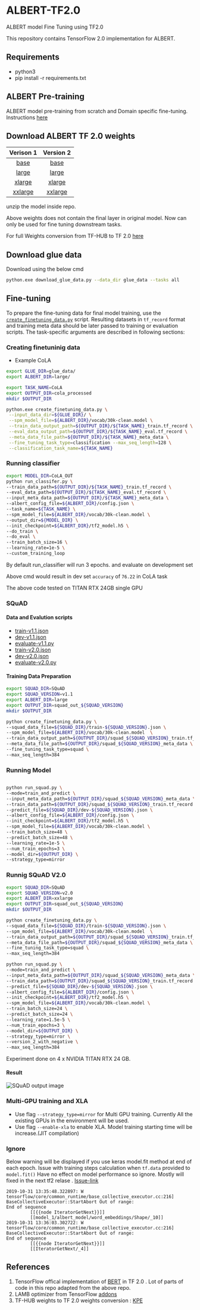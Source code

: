 # ALBERT-TF2.0
ALBERT model Fine Tuning using TF2.0

This repository contains TensorFlow 2.0 implementation for ALBERT.

## Requirements
- python3
- pip install -r requirements.txt

## ALBERT Pre-training
ALBERT model pre-training from scratch and Domain specific fine-tuning. Instructions [here](./pretraining.md)

## Download ALBERT TF 2.0 weights

|                                   Verison 1                                   |                                   Version 2                                   |
|:-----------------------------------------------------------------------------:|:-----------------------------------------------------------------------------:|
|   [base](https://drive.google.com/open?id=1WDz1193fEo8vROpi-hWn3hveMmddLjpy)  |   [base](https://drive.google.com/open?id=1FkrvdQnJR9za9Pv8cuiEXd1EI2hxx31a)  |
|  [large](https://drive.google.com/open?id=1j4ePHivAXHNqqNucZOocwlkyneQyUROl)  |  [large](https://drive.google.com/open?id=1xADTTjwTogFmnhNU3EPJ86slykoSL4L7)  |
|  [xlarge](https://drive.google.com/open?id=10o7l7c7Y5UlkSQmFca0_iaRsGIPmJ5Ya) |  [xlarge](https://drive.google.com/open?id=1GsAU_RqO8Pl7oPecj0opjA-4ktI8-4oX) |
| [xxlarge](https://drive.google.com/open?id=1gl5lOiAHq29C_sG6GoXLeZJHKDD2Gfju) | [xxlarge](https://drive.google.com/open?id=1JtQcGKtt0QZThXS1jz2v5x72TrYYjg8N) |

unzip the model inside repo.

Above weights does not contain the final layer in original model. Now can only be used for fine tuning downstream tasks.

For full Weights conversion from TF-HUB to TF 2.0 [here](./converter.md)

## Download glue data
Download using the below cmd

```bash
python.exe download_glue_data.py --data_dir glue_data --tasks all
```

## Fine-tuning
To prepare the fine-tuning data for final model training, use the
[`create_finetuning_data.py`](./create_finetuning_data.py) script.  Resulting
datasets in `tf_record` format and training meta data should be later passed to
training or evaluation scripts. The task-specific arguments are described in
following sections:

### Creating finetuninig data
* Example CoLA

```bash
export GLUE_DIR=glue_data/
export ALBERT_DIR=large/

export TASK_NAME=CoLA
export OUTPUT_DIR=cola_processed
mkdir $OUTPUT_DIR

python.exe create_finetuning_data.py \
 --input_data_dir=${GLUE_DIR}/ \
 --spm_model_file=${ALBERT_DIR}/vocab/30k-clean.model \
 --train_data_output_path=${OUTPUT_DIR}/${TASK_NAME}_train.tf_record \
 --eval_data_output_path=${OUTPUT_DIR}/${TASK_NAME}_eval.tf_record \
 --meta_data_file_path=${OUTPUT_DIR}/${TASK_NAME}_meta_data \
 --fine_tuning_task_type=classification --max_seq_length=128 \
 --classification_task_name=${TASK_NAME}
```

### Running classifier

```bash
export MODEL_DIR=CoLA_OUT
python run_classifer.py \
--train_data_path=${OUTPUT_DIR}/${TASK_NAME}_train.tf_record \
--eval_data_path=${OUTPUT_DIR}/${TASK_NAME}_eval.tf_record \
--input_meta_data_path=${OUTPUT_DIR}/${TASK_NAME}_meta_data \
--albert_config_file=${ALBERT_DIR}/config.json \
--task_name=${TASK_NAME} \
--spm_model_file=${ALBERT_DIR}/vocab/30k-clean.model \
--output_dir=${MODEL_DIR} \
--init_checkpoint=${ALBERT_DIR}/tf2_model.h5 \
--do_train \
--do_eval \
--train_batch_size=16 \
--learning_rate=1e-5 \
--custom_training_loop
```

By default run_classifier will run 3 epochs. and evaluate on development set

Above cmd would result in dev set `accuracy` of `76.22` in CoLA task

The above code tested on TITAN RTX 24GB single GPU


### SQuAD

#### Data and Evalution scripts
*   [train-v1.1.json](https://rajpurkar.github.io/SQuAD-explorer/dataset/train-v1.1.json)
*   [dev-v1.1.json](https://rajpurkar.github.io/SQuAD-explorer/dataset/dev-v1.1.json)
*   [evaluate-v1.1.py](https://github.com/allenai/bi-att-flow/blob/master/squad/evaluate-v1.1.py)
*   [train-v2.0.json](https://rajpurkar.github.io/SQuAD-explorer/dataset/train-v2.0.json)
*   [dev-v2.0.json](https://rajpurkar.github.io/SQuAD-explorer/dataset/dev-v2.0.json)
*   [evaluate-v2.0.py](https://worksheets.codalab.org/rest/bundles/0x6b567e1cf2e041ec80d7098f031c5c9e/contents/blob/)

#### Training Data Preparation
```bash
export SQUAD_DIR=SQuAD
export SQUAD_VERSION=v1.1
export ALBERT_DIR=large
export OUTPUT_DIR=squad_out_${SQUAD_VERSION}
mkdir $OUTPUT_DIR

python create_finetuning_data.py \
--squad_data_file=${SQUAD_DIR}/train-${SQUAD_VERSION}.json \
--spm_model_file=${ALBERT_DIR}/vocab/30k-clean.model  \
--train_data_output_path=${OUTPUT_DIR}/squad_${SQUAD_VERSION}_train.tf_record  \
--meta_data_file_path=${OUTPUT_DIR}/squad_${SQUAD_VERSION}_meta_data \
--fine_tuning_task_type=squad \
--max_seq_length=384
```

### Running Model
```bash

python run_squad.py \
--mode=train_and_predict \
--input_meta_data_path=${OUTPUT_DIR}/squad_${SQUAD_VERSION}_meta_data \
--train_data_path=${OUTPUT_DIR}/squad_${SQUAD_VERSION}_train.tf_record \
--predict_file=${SQUAD_DIR}/dev-${SQUAD_VERSION}.json \
--albert_config_file=${ALBERT_DIR}/config.json \
--init_checkpoint=${ALBERT_DIR}/tf2_model.h5 \
--spm_model_file=${ALBERT_DIR}/vocab/30k-clean.model \
--train_batch_size=48 \
--predict_batch_size=48 \
--learning_rate=1e-5 \
--num_train_epochs=3 \
--model_dir=${OUTPUT_DIR} \
--strategy_type=mirror
```

### Runnig SQuAD V2.0

```bash
export SQUAD_DIR=SQuAD
export SQUAD_VERSION=v2.0
export ALBERT_DIR=xxlarge
export OUTPUT_DIR=squad_out_${SQUAD_VERSION}
mkdir $OUTPUT_DIR
```

```bash
python create_finetuning_data.py \
--squad_data_file=${SQUAD_DIR}/train-${SQUAD_VERSION}.json \
--spm_model_file=${ALBERT_DIR}/vocab/30k-clean.model  \
--train_data_output_path=${OUTPUT_DIR}/squad_${SQUAD_VERSION}_train.tf_record  \
--meta_data_file_path=${OUTPUT_DIR}/squad_${SQUAD_VERSION}_meta_data \
--fine_tuning_task_type=squad \
--max_seq_length=384
```

```bash
python run_squad.py \
--mode=train_and_predict \
--input_meta_data_path=${OUTPUT_DIR}/squad_${SQUAD_VERSION}_meta_data \
--train_data_path=${OUTPUT_DIR}/squad_${SQUAD_VERSION}_train.tf_record \
--predict_file=${SQUAD_DIR}/dev-${SQUAD_VERSION}.json \
--albert_config_file=${ALBERT_DIR}/config.json \
--init_checkpoint=${ALBERT_DIR}/tf2_model.h5 \
--spm_model_file=${ALBERT_DIR}/vocab/30k-clean.model \
--train_batch_size=24 \
--predict_batch_size=24 \
--learning_rate=1.5e-5 \
--num_train_epochs=3 \
--model_dir=${OUTPUT_DIR} \
--strategy_type=mirror \
--version_2_with_negative \
--max_seq_length=384
```
Experiment done on 4 x NVIDIA TITAN RTX 24 GB.
#### Result
![SQuAD output image](img/squad_2.png)

### Multi-GPU training and XLA

- Use flag `--strategy_type=mirror` for Multi GPU training. Currently All the existing GPUs in the environment will be used.
- Use flag `--enable-xla` to enable XLA. Model training starting time will be increase.(JIT compilation)

### Ignore
Below warning will be displayed if you use keras model.fit method at end of each epoch. Issue with training steps calculation when `tf.data` provided to `model.fit()`
Have no effect on model performance so ignore. Mostly will fixed in the next tf2 relase . [Issue-link](https://github.com/tensorflow/tensorflow/issues/25254)
```
2019-10-31 13:35:48.322897: W tensorflow/core/common_runtime/base_collective_executor.cc:216] BaseCollectiveExecutor::StartAbort Out of range:
End of sequence
         [[{{node IteratorGetNext}}]]
         [[model_1/albert_model/word_embeddings/Shape/_10]]
2019-10-31 13:36:03.302722: W tensorflow/core/common_runtime/base_collective_executor.cc:216] BaseCollectiveExecutor::StartAbort Out of range:
End of sequence
         [[{{node IteratorGetNext}}]]
         [[IteratorGetNext/_4]]
```


## References
1. TensorFlow offical implementation of [BERT](https://github.com/tensorflow/models/tree/master/official/nlp/bert) in TF 2.0 . Lot of parts of code in this repo adapted from the above repo.
2. LAMB optimizer from TensorFlow [addons](https://github.com/tensorflow/addons/blob/master/tensorflow_addons/optimizers/lamb.py)
3. TF-HUB weights to TF 2.0 weights conversion : [KPE](https://github.com/kpe/bert-for-tf2)
